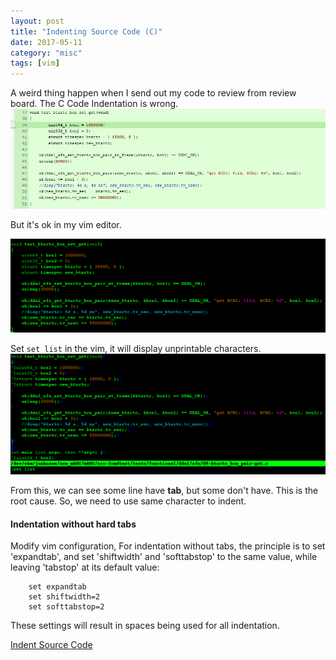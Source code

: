 ```yaml
---
layout: post
title: "Indenting Source Code (C)"
date: 2017-05-11
category: "misc" 
tags: [vim]
---
```


A weird thing happen when I send out my code to review from review board. The
C Code Indentation is wrong. 
![Code show in review board](../../../images/books/code-indentation/code-show-review-board.png)

But it's ok in my vim editor.

![Code show in the vim editor](../../../images/books/code-indentation/code-show-in-vim.png)

Set `set list` in the vim, it will display unprintable characters.
![Code with unprintable characters](../../../images/books/code-indentation/tab-space-show-in-vim.png)

From this, we can see some line have **tab**, but some don't have. This is the root cause.
So, we need to use same character to indent. 

#### Indentation without hard tabs

Modify vim configuration, For indentation without tabs, the principle is to set 'expandtab', and set 'shiftwidth' and 'softtabstop' to the same value, while leaving 'tabstop' at its default value:

```vim
    set expandtab
    set shiftwidth=2
    set softtabstop=2
```

These settings will result in spaces being used for all indentation. 




[Indent Source Code](http://vim.wikia.com/wiki/Indenting_source_code)
